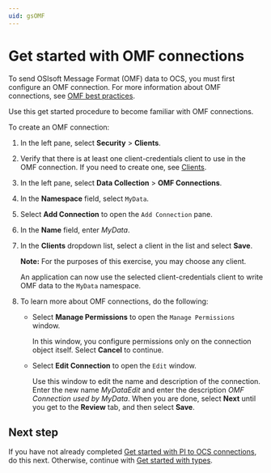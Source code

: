 ```yaml
---
uid: gsOMF
---
```


# Get started with OMF connections

To send OSIsoft Message Format (OMF) data to OCS, you must first configure an OMF connection. For more information about OMF connections, see [OMF best practices](xref:bpOMFConnection).

Use this get started procedure to become familiar with OMF connections.

To create an OMF connection:

1. In the left pane, select **Security** > **Clients**.

1. Verify that there is at least one client-credentials client to use in the OMF connection. If you need to create one, see [Clients](xref:ccClients).

1. In the left pane, select **Data Collection** > **OMF Connections**.

1. In the **Namespace** field, select `MyData`.

1. Select **Add Connection** to open the `Add Connection` pane.

1. In the **Name** field, enter *MyData*.

1. In the **Clients** dropdown list, select a client in the list and select **Save**.

   **Note:** For the purposes of this exercise, you may choose any client.

   An application can now use the selected client-credentials client to write OMF data to the `MyData` namespace.

1. To learn more about OMF connections, do the following:

   - Select **Manage Permissions** to open the `Manage Permissions` window.

     In this window, you configure permissions only on the connection object itself. Select **Cancel** to continue.

   - Select **Edit Connection** to open the `Edit` window.

     Use this window to edit the name and description of the connection. Enter the new name *MyDataEdit* and enter the description *OMF Connection used by MyData*. When you are done, select **Next** until you get to the **Review** tab, and then select **Save**.

## Next step

If you have not already completed [Get started with PI to OCS connections](xref:gsPItoOCS), do this next. Otherwise, continue with [Get started with types](xref:gsTypes).

